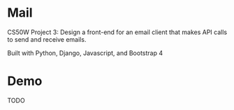 # Mail

CS50W Project 3: Design a front-end for an email client that makes API calls to send and receive emails.

Built with Python, Django, Javascript, and Bootstrap 4

# Demo

TODO